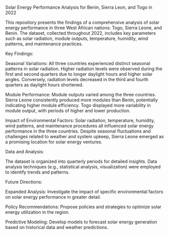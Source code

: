 Solar Energy Performance Analysis for Benin, Sierra Leon, and Togo in 2022

This repository presents the findings of a comprehensive analysis of solar energy performance in three West African nations: Togo, Sierra Leone, and Benin. 
The dataset, collected throughout 2022, includes key parameters such as solar radiation, module outputs, temperature, humidity, wind patterns, and maintenance practices.

Key Findings:

Seasonal Variations: All three countries experienced distinct seasonal patterns in solar radiation. 
Higher radiation levels were observed during the first and second quarters due to longer daylight hours and higher solar angles. 
Conversely, radiation levels decreased in the third and fourth quarters as daylight hours shortened.

Module Performance: Module outputs varied among the three countries. Sierra Leone consistently produced more modules than Benin, potentially indicating higher module efficiency. 
Togo displayed more variability in module output, with periods of higher and lower production.

Impact of Environmental Factors: Solar radiation, temperature, humidity, wind patterns, and maintenance procedures all influenced solar energy performance in the three countries. 
Despite seasonal fluctuations and challenges related to weather and system upkeep, Sierra Leone emerged as a promising location for solar energy ventures.

Data and Analysis:

The dataset is organized into quarterly periods for detailed insights.
Data analysis techniques (e.g., statistical analysis, visualization) were employed to identify trends and patterns.

Future Directions:

Expanded Analysis: Investigate the impact of specific environmental factors on solar energy performance in greater detail.

Policy Recommendations: Propose policies and strategies to optimize solar energy utilization in the region.

Predictive Modeling: Develop models to forecast solar energy generation based on historical data and weather predictions.
